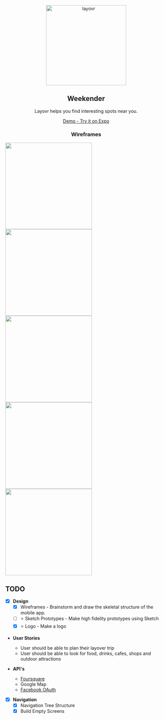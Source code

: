 <p align="center">
  <a href="https://github.com/mobile-space/layovr">
    <img alt="layovr" src="assets/logo.png" width="250">
  </a>
</p>

<h2 align="center">
  Weekender 
</h2>

<p align="center">
  Layovr helps you find interesting spots near you.
</p>

<p align="center">
    <a href = "https://exp.host/@bhaveshc789/layovr">Demo - Try it on Expo</a>
</p>

<h3 align="center">
  Wireframes
</h3>

<div style={{display: flex; flex-direction: row}}>
  <img src="assets/wireframes/login.png" width="270" />
  <img src="assets/wireframes/welcome.png" width="270" />
  <img src="assets/wireframes/filter.png" width="270" />
</div>
<div style={{display: flex; flex-direction: row}}>
  <img src="assets/wireframes/swipe.png" width="270" />
  <img src="assets/wireframes/travel.png" width="270" />
</div>

## TODO

- [x] <b>Design</b>
  - [x] Wireframes - Brainstorm and draw the skeletal structure of the mobile app.
  - [ ] :star: Sketch Prototypes - Make high fidelity prototypes using Sketch
  - [x] :star: Logo - Make a logo

- <b>User Stories</b>
  - User should be able to plan their layover trip 
  - User should be able to look for food, drinks, cafes, shops and outdoor attractions  

- <b>API's</b>
  - [Foursquare](https://developer.foursquare.com/) 
  - Google Map 
  - [Facebook OAuth](https://developers.facebook.com/docs/facebook-login/web) 

- [x] <b>Navigation </b>
  - [x] Navigation Tree Structure  
  - [x] Build Empty Screens  
